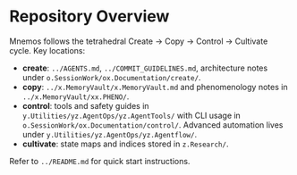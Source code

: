 # Repository Overview

Mnemos follows the tetrahedral Create → Copy → Control → Cultivate cycle. Key locations:

- **create**: `../AGENTS.md`, `../COMMIT_GUIDELINES.md`, architecture notes under `o.SessionWork/ox.Documentation/create/`.
- **copy**: `../x.MemoryVault/x.MemoryVault.md` and phenomenology notes in `../x.MemoryVault/xx.PHENO/`.
- **control**: tools and safety guides in `y.Utilities/yz.AgentOps/yz.AgentTools/` with CLI usage in `o.SessionWork/ox.Documentation/control/`. Advanced automation lives under `y.Utilities/yz.AgentOps/yz.Agentflow/`.
- **cultivate**: state maps and indices stored in `z.Research/`.

Refer to `../README.md` for quick start instructions.
